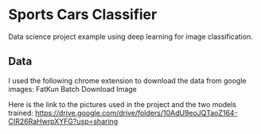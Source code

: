 # Sports Cars Classifier

Data science project example using deep learning for image classification.

## Data
I used the following chrome extension to download the data from google images: FatKun Batch Download Image

Here is the link to the pictures used in the project and the two models trained:
https://drive.google.com/drive/folders/10AdU9eoJQTaoZ164-CIR26RaHwrpXYFG?usp=sharing
